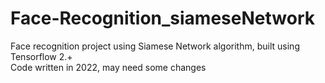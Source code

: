 # Face-Recognition_siameseNetwork
Face recognition project using Siamese Network algorithm, built using Tensorflow 2.+   
Code written in 2022, may need some changes
